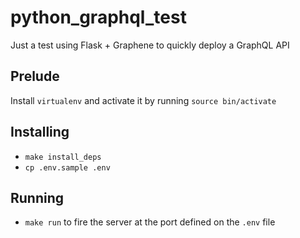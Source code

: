 # python_graphql_test

Just a test using Flask + Graphene to quickly deploy a GraphQL API

## Prelude

Install `virtualenv` and activate it by running `source bin/activate`

## Installing

- `make install_deps`
- `cp .env.sample .env`

## Running

- `make run` to fire the server at the port defined on the `.env` file

